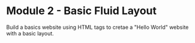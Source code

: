 # Module 2 - Basic Fluid Layout

Build a basics website using HTML tags to cretae a "Hello World" website with a basic layout.